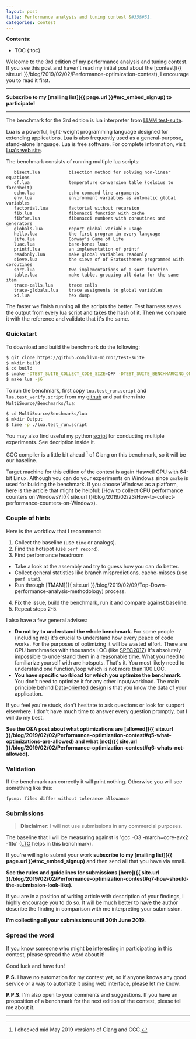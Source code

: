 ```yaml
---
layout: post
title: Performance analysis and tuning contest &#35&#51.
categories: contest
---
```


**Contents:**
* TOC
{:toc}

Welcome to the 3rd edition of my performance analysis and tuning contest. If you see this post and haven't read my initial post about the [contest]({{ site.url }}/blog/2019/02/02/Performance-optimization-contest), I encourage you to read it first. 

------
**Subscribe to my [mailing list]({{ page.url }}#mc_embed_signup) to participate!**

------

The benchmark for the 3rd edition is lua interpreter from [LLVM test-suite](https://github.com/llvm-mirror/test-suite).

Lua is a powerful, light-weight programming language designed for extending applications. Lua is also frequently used as a general-purpose, stand-alone language. Lua is free software. For complete information, visit [Lua's web site](http://www.lua.org/).

The benchmark consists of running multiple lua scripts:
```
   bisect.lua           bisection method for solving non-linear equations
   cf.lua               temperature conversion table (celsius to farenheit)
   echo.lua             echo command line arguments
   env.lua              environment variables as automatic global variables
   factorial.lua        factorial without recursion
   fib.lua              fibonacci function with cache
   fibfor.lua           fibonacci numbers with coroutines and generators
   globals.lua          report global variable usage
   hello.lua            the first program in every language
   life.lua             Conway's Game of Life
   luac.lua             bare-bones luac
   printf.lua           an implementation of printf
   readonly.lua         make global variables readonly
   sieve.lua            the sieve of of Eratosthenes programmed with coroutines
   sort.lua             two implementations of a sort function
   table.lua            make table, grouping all data for the same item
   trace-calls.lua      trace calls
   trace-globals.lua    trace assigments to global variables
   xd.lua               hex dump
```

The faster we finish running all the scripts the better. Test harness saves the output from every lua script and takes the hash of it. Then we compare it with the reference and validate that it's the same.

### Quickstart

To download and build the benchmark do the following:
```bash
$ git clone https://github.com/llvm-mirror/test-suite
$ mkdir build
$ cd build
$ cmake -DTEST_SUITE_COLLECT_CODE_SIZE=OFF -DTEST_SUITE_BENCHMARKING_ONLY=ON -DCMAKE_C_COMPILER=/usr/bin/clang -DCMAKE_CXX_COMPILER=/usr/bin/clang++ -DCMAKE_C_FLAGS="-O3 -march=core-avx2 -flto" -DCMAKE_CXX_FLAGS="-O3 -march=core-avx2 -flto" ../test-suite/
$ make lua -j6
```

To run the benchmark, first copy `lua.test_run.script` and `lua.test_verify.script` from my [github](https://github.com/dendibakh/dendibakh.github.io/tree/master/_posts/code/PerfContest/3) and put them into `MultiSource/Benchmarks/lua`:
```bash
$ cd MultiSource/Benchmarks/lua
$ mkdir Output
$ time -p ./lua.test_run.script
```

You may also find useful my python [script](https://github.com/dendibakh/dendibakh.github.io/tree/master/_posts/code/PerfContest/3/run.py) for conducting multiple experiments. See decription inside it.

GCC compiler is a little bit ahead [^1] of Clang on this benchmark, so it will be our baseline.

Target machine for this edition of the contest is again Haswell CPU with 64-bit Linux. Although you can do your experiments on Windows since `cmake` is used for building the benchmark. If you choose Windows as a platform, here is the article that might be helpful: [How to collect CPU performance counters on Windows?]({{ site.url }}/blog/2019/02/23/How-to-collect-performance-counters-on-Windows).

### Couple of hints

Here is the workflow that I recommend: 

1. Collect the baseline (use `time` or analogs).
2. Find the hotspot (use `perf record`).
3. Find performance headroom
  * Take a look at the assembly and try to guess how you can do better.
  * Collect general statistics like branch mispredictions, cache-misses (use `perf stat`).
  * Run through [TMAM]({{ site.url }}/blog/2019/02/09/Top-Down-performance-analysis-methodology) process.
4. Fix the issue, build the benchmark, run it and compare against baseline.
5. Repeat steps 2-5.

I also have a few general advises:
- **Do not try to understand the whole benchmark**. For some people (including me) it's crucial to understand how every peace of code works. For the purposes of optimizing it will be wasted effort. There are CPU benchmarks with thousands LOC (like [SPEC2017](http://spec.org/cpu2017/)) it's absolutely impossible to understand them in a reasonable time. What you need to familiarize yourself with are hotspots. That's it. You most likely need to understand one function/loop which is not more than 100 LOC.
- **You have specific workload for which you optimize the benchmark**. You don't need to optimize it for any other input/workload. The main principle behind [Data-oriented design](https://en.wikipedia.org/wiki/Data-oriented_design) is that you know the data of your application.

If you feel you're stuck, don't hesitate to ask questions or look for support elsewhere. I don't have much time to answer every question promptly, but I will do my best.

__See the Q&A post about what optimizations are [allowed]({{ site.url }}/blog/2019/02/02/Performance-optimization-contest#q5-what-optimizations-are-allowed) and what [not]({{ site.url }}/blog/2019/02/02/Performance-optimization-contest#q6-whats-not-allowed).__

### Validation

If the benchmark ran correctly it will print nothing. Otherwise you will see something like this:
```
fpcmp: files differ without tolerance allowance
```

### Submissions

> __Disclaimer__: I will not use submissions in any commercial purposes.

The baseline that I will be measuring against is 'gcc -O3 -march=core-avx2 -flto' ([LTO](https://en.wikipedia.org/wiki/Interprocedural_optimization) helps in this benchmark).

If you're willing to submit your work __subscribe to my [mailing list]({{ page.url }}#mc_embed_signup)__ and then send all that you have via email.

__See the rules and guidelines for submissions [here]({{ site.url }}/blog/2019/02/02/Performance-optimization-contest#q7-how-should-the-submission-look-like).__

If you are in a position of writing article with description of your findings, I highly encourage you to do so. It will be much better to have the author describe the finding in comparison with me interpreting your submission. 

**I'm collecting all your submissions until 30th June 2019.**

### Spread the word

If you know someone who might be interesting in participating in this contest, please spread the word about it!

Good luck and have fun!

__P.S.__ I have no automation for my contest yet, so if anyone knows any good service or a way to automate it using web interface, please let me know.

__P.P.S.__ I'm also open to your comments and suggestions. If you have an proposition of a benchmark for the next edition of the contest, please tell me about it.

------
[^1]: I checked mid May 2019 versions of Clang and GCC.
